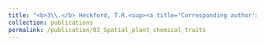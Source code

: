 ```yaml
---
title: "<b>3\\.</b> Heckford, T.R.<sup><a title='Corresponding author'>✉</a></sup>, Leroux, S.J., Vander Wal, E., <u>Rizzuto, M.</u>, Balluffi-Fry, J., Richmond, I.C., Wiersma, Y.F. [*in review*]. **Does where you live influence what you’re made of? Spatial correlates of chemical traits across commonly occurring boreal plants.**"
collection: publications
permalink: /publication/03_Spatial_plant_chemical_traits
---
```

